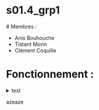 # s01.4_grp1

# Membres : 
- Anis Bouhouche 
- Tistant Morin
- Clément Coquille

# Fonctionnement :
<details><summary>test</summury><p>azeaze</p></details>

